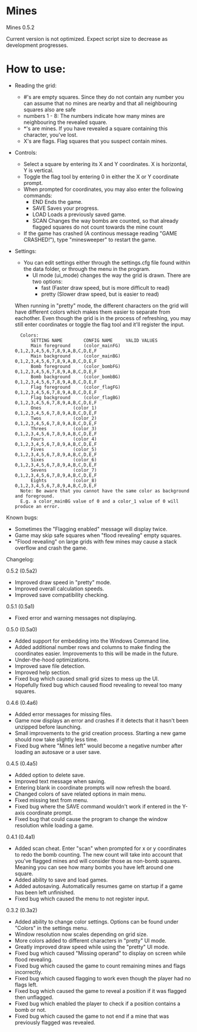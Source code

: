 # Mines

Mines 0.5.2

Current version is not optimized. Expect script size to decrease as development progresses.


# How to use:

- Reading the grid:
	- #'s are empty squares. Since they do not contain any number you can assume that no mines are nearby and that all neighbouring squares also are safe
	- numbers 1 - 8: The numbers indicate how many mines are neighbouring the revealed square.
	- *'s are mines. If you have revealed a square containing this character, you've lost.
	- X's are flags. Flag squares that you suspect contain mines.
	
- Controls:
	- Select a square by entering its X and Y coordinates. X is horizontal, Y is vertical.
	- Toggle the flag tool by entering 0 in either the X or Y coordinate prompt.
	- When prompted for coordinates, you may also enter the following commands:
		- END	Ends the game.
		- SAVE	Saves your progress.
		- LOAD	Loads a previously saved game.
		- SCAN	Changes the way bombs are counted, so that already flagged squares do not count towards the mine count
	- If the game has crashed (A continous message reading "GAME CRASHED!"), type "minesweeper" to restart the game.
	
- Settings:
	- You can edit settings either through the settings.cfg file found within the data folder, or through the menu in the program.
		- UI mode (ui_mode) changes the way the grid is drawn. There are two options:
			- fast     (Faster draw speed, but is more difficult to read)
			- pretty   (Slower draw speed, but is easier to read)
		
	When running in "pretty" mode, the different characters on the grid will have different
	colors which makes them easier to separate from eachother.
	Even though the grid is in the process of refreshing, you may still enter coordinates or
	toggle the flag tool and it'll register the input.

		Colors:
			SETTING NAME		CONFIG NAME		VALID VALUES
			Main foreground 	(color_mainFG)		0,1,2,3,4,5,6,7,8,9,A,B,C,D,E,F
			Main background 	(color_mainBG)		0,1,2,3,4,5,6,7,8,9,A,B,C,D,E,F
			Bomb foreground 	(color_bombFG)		0,1,2,3,4,5,6,7,8,9,A,B,C,D,E,F
			Bomb background 	(color_bombBG)		0,1,2,3,4,5,6,7,8,9,A,B,C,D,E,F
			Flag foreground 	(color_flagFG)		0,1,2,3,4,5,6,7,8,9,A,B,C,D,E,F
			Flag background 	(color_flagBG)		0,1,2,3,4,5,6,7,8,9,A,B,C,D,E,F
			Ones			(color_1)		0,1,2,3,4,5,6,7,8,9,A,B,C,D,E,F
			Twos			(color_2)		0,1,2,3,4,5,6,7,8,9,A,B,C,D,E,F
			Threes			(color_3)		0,1,2,3,4,5,6,7,8,9,A,B,C,D,E,F
			Fours			(color_4)		0,1,2,3,4,5,6,7,8,9,A,B,C,D,E,F
			Fives			(color_5)		0,1,2,3,4,5,6,7,8,9,A,B,C,D,E,F
			Sixes			(color_6)		0,1,2,3,4,5,6,7,8,9,A,B,C,D,E,F
			Sevens			(color_7)		0,1,2,3,4,5,6,7,8,9,A,B,C,D,E,F
			Eights			(color_8)		0,1,2,3,4,5,6,7,8,9,A,B,C,D,E,F
		Note: Be aware that you cannot have the same color as background and foreground.
		E.g. a color_mainBG value of 0 and a color_1 value of 0 will produce an error.


Known bugs:
- Sometimes the "Flagging enabled" message will display twice.
- Game may skip safe squares when "flood revealing" empty squares.
- "Flood revealing" on large grids with few mines may cause a stack overflow and crash the game.


Changelog:

0.5.2 (0.5a2)
- Improved draw speed in "pretty" mode.
- Improved overall calculation speeds.
- Improved save compatibility checking.

0.5.1 (0.5a1)
- Fixed error and warning messages not displaying.

0.5.0 (0.5a0)
- Added support for embedding into the Windows Command line.
- Added additional number rows and columns to make finding the coordinates easier. Improvements to this
  will be made in the future.
- Under-the-hood optimizations.
- Improved save file detection.
- Improved help section.
- Fixed bug which caused small grid sizes to mess up the UI.
- Hopefully fixed bug which caused flood revealing to reveal too many squares.

0.4.6 (0.4a6)
- Added error messages for missing files.
- Game now displays an error and crashes if it detects that it hasn't been unzipped before launching.
- Small improvements to the grid creation process. Starting a new game should now take slightly less time.
- Fixed bug where "Mines left" would become a negative number after loading an autosave or a user save.

0.4.5 (0.4a5)
- Added option to delete save.
- Improved text message when saving.
- Entering blank in coordinate prompts will now refresh the board.
- Changed colors of save related options in main menu.
- Fixed missing text from menu.
- Fixed bug where the SAVE command wouldn't work if entered in the Y-axis coordinate prompt.
- Fixed bug that could cause the program to change the window resolution while loading a game.

0.4.1 (0.4a1)
- Added scan cheat. Enter "scan" when prompted for x or y coordinates to redo the bomb counting.
  The new count will take into account that you've flagged mines and will consider those as 
  non-bomb squares. Meaning you can see how many bombs you have left around one square.
- Added ability to save and load games.
- Added autosaving. Automatically resumes game on startup if a game has been left unfinished.
- Fixed bug which caused the menu to not register input.

0.3.2 (0.3a2)
- Added ability to change color settings. Options can be found under "Colors" in the settings menu.
- Window resolution now scales depending on grid size.
- More colors added to different characters in "pretty" UI mode.
- Greatly improved draw speed while using the "pretty" UI mode.
- Fixed bug which caused "Missing operand" to display on screen while flood revealing.
- Fixed bug which caused the game to count remaining mines and flags incorrectly.
- Fixed bug which caused flagging to work even though the player had no flags left.
- Fixed bug which caused the game to reveal a position if it was flagged then unflagged.
- Fixed bug which enabled the player to check if a position contains a bomb or not.
- Fixed bug which caused the game to not end if a mine that was previously flagged was revealed.
